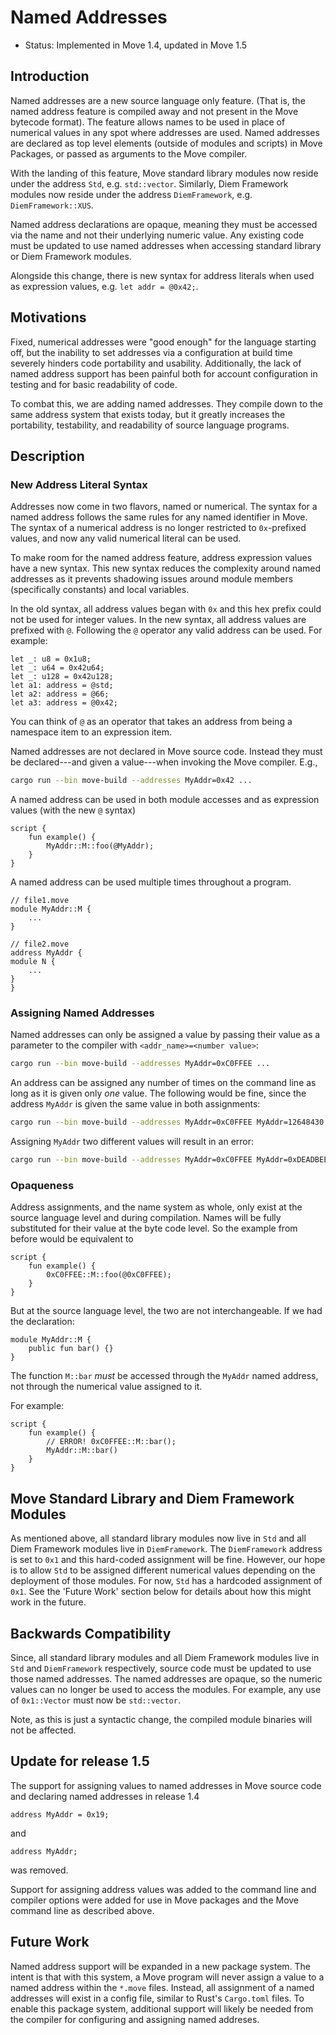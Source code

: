 # Named Addresses

- Status: Implemented in Move 1.4, updated in Move 1.5

## Introduction

Named addresses are a new source language only feature. (That is, the named address feature is
compiled away and not present in the Move bytecode format). The feature allows names to be used in
place of numerical values in any spot where addresses are used. Named addresses are declared as top
level elements (outside of modules and scripts) in Move Packages, or passed as
arguments to the Move compiler.

With the landing of this feature, Move standard library modules now reside under the address `Std`,
e.g. `std::vector`. Similarly, Diem Framework modules now reside under the address `DiemFramework`,
e.g. `DiemFramework::XUS`.

Named address declarations are opaque, meaning they must be accessed via the name and not their
underlying numeric value. Any existing code must be updated to use named addresses when accessing
standard library or Diem Framework modules.

Alongside this change, there is new syntax for address literals when used as expression values, e.g.
`let addr = @0x42;`.

## Motivations

Fixed, numerical addresses were "good enough" for the language starting off, but the inability to
set addresses via a configuration at build time severely hinders code portability and usability.
Additionally, the lack of named address support has been painful both for account configuration in
testing and for basic readability of code.

To combat this, we are adding named addresses. They compile down to the same address system that
exists today, but it greatly increases the portability, testability, and readability of source
language programs.

## Description

### New Address Literal Syntax

Addresses now come in two flavors, named or numerical. The syntax for a named address follows the
same rules for any named identifier in Move. The syntax of a numerical address is no longer
restricted to `0x`-prefixed values, and now any valid numerical literal can be used.

To make room for the named address feature, address expression values have a new syntax. This new
syntax reduces the complexity around named addresses as it prevents shadowing issues around module
members (specifically constants) and local variables.

In the old syntax, all address values began with `0x` and this hex prefix could not be used for
integer values. In the new syntax, all address values are prefixed with `@`. Following the `@`
operator any valid address can be used. For example:

```move
let _: u8 = 0x1u8;
let _: u64 = 0x42u64;
let _: u128 = 0x42u128;
let a1: address = @std;
let a2: address = @66;
let a3: address = @0x42;
```

You can think of `@` as an operator that takes an address from being a namespace item to an
expression item.

Named addresses are not declared in Move source code. Instead they
must be declared---and given a value---when invoking the Move compiler. E.g.,

```bash
cargo run --bin move-build --addresses MyAddr=0x42 ...
```

A named address can be used in both module accesses and as expression values (with the new
`@` syntax)

```move
script {
    fun example() {
        MyAddr::M::foo(@MyAddr);
    }
}
```

A named address can be used multiple times throughout a program.

```move
// file1.move
module MyAddr::M {
    ...
}
```

```move
// file2.move
address MyAddr {
module N {
    ...
}
}
```

### Assigning Named Addresses

Named addresses can only be assigned a value by passing their value as a parameter to the compiler with `<addr_name>=<number value>`:

```bash
cargo run --bin move-build --addresses MyAddr=0xC0FFEE ...
```

An address can be assigned any number of times on the command line as long as it is given only _one_ value.
The following would be fine, since the address `MyAddr` is given the same value in both assignments:

```bash
cargo run --bin move-build --addresses MyAddr=0xC0FFEE MyAddr=12648430 ... # decimal representation of 0xC0FFEE
```

Assigning `MyAddr` two different values will result in an error:

```bash
cargo run --bin move-build --addresses MyAddr=0xC0FFEE MyAddr=0xDEADBEEF... # ERROR!
```

### Opaqueness

Address assignments, and the name system as whole, only exist at the source
language level and during compilation. Names will be fully substituted for
their value at the byte code level. So the example from before would be
equivalent to

```move
script {
    fun example() {
        0xC0FFEE::M::foo(@0xC0FFEE);
    }
}
```

But at the source language level, the two are not interchangeable. If we had the declaration:

```move
module MyAddr::M {
    public fun bar() {}
}
```

The function `M::bar` _must_ be accessed through the `MyAddr` named address, not through the
numerical value assigned to it.

For example:

```move
script {
    fun example() {
        // ERROR! 0xC0FFEE::M::bar();
        MyAddr::M::bar()
    }
}
```

## Move Standard Library and Diem Framework Modules

As mentioned above, all standard library modules now live in `Std` and all Diem Framework modules
live in `DiemFramework`. The `DiemFramework` address is set to `0x1` and this hard-coded assignment
will be fine. However, our hope is to allow `Std` to be assigned different numerical values
depending on the deployment of those modules. For now, `Std` has a hardcoded assignment of `0x1`.
See the 'Future Work' section below for details about how this might work in the future.

## Backwards Compatibility

Since, all standard library modules and all Diem Framework modules live in `Std` and `DiemFramework`
respectively, source code must be updated to use those named addresses. The named addresses are
opaque, so the numeric values can no longer be used to access the modules. For example, any use of
`0x1::Vector` must now be `std::vector`.

Note, as this is just a syntactic change, the compiled module binaries will not be affected.

## Update for release 1.5

The support for assigning values to named addresses in Move source code and declaring named addresses in release 1.4

```move
address MyAddr = 0x19;
```

and

```move
address MyAddr;
```

was removed.

Support for assigning address values was added to the command line and compiler
options were added for use in Move packages and the Move command line as described above.


## Future Work

Named address support will be expanded in a new package system. The intent is that with this system,
a Move program will never assign a value to a named address within the `*.move` files. Instead, all
assignment of a named addresses will exist in a config file, similar to Rust's `Cargo.toml` files.
To enable this package system, additional support will likely be needed from the compiler for
configuring and assigning named addreses.
